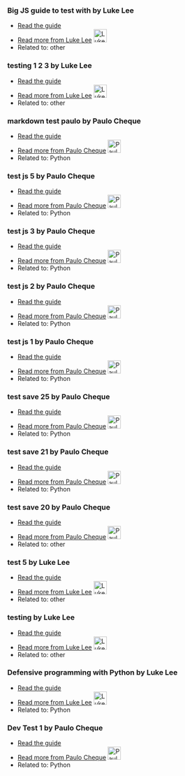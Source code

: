 ### Big JS guide to test with by Luke Lee
- [Read the guide](http://guides-dev.herokuapp.com/other/big-js-guide-to-test-with?status=draft)
- [Read more from Luke Lee](http://guides-dev.herokuapp.com/author/durden) <img src="https://avatars.githubusercontent.com/u/58063?v=3" width="30" height="30" alt="Luke Lee" />
- Related to: other

### testing 1 2 3 by Luke Lee
- [Read the guide](http://guides-dev.herokuapp.com/other/testing-1-2-3?status=draft)
- [Read more from Luke Lee](http://guides-dev.herokuapp.com/author/durden) <img src="https://avatars.githubusercontent.com/u/58063?v=3" width="30" height="30" alt="Luke Lee" />
- Related to: other

### markdown test paulo by Paulo Cheque
- [Read the guide](http://guides-dev.herokuapp.com/python/markdown-test-paulo?status=draft)
- [Read more from Paulo Cheque](http://guides-dev.herokuapp.com/author/paulocheque) <img src="https://avatars.githubusercontent.com/u/94350?v=3" width="30" height="30" alt="Paulo Cheque" />
- Related to: Python

### test js 5 by Paulo Cheque
- [Read the guide](http://guides-dev.herokuapp.com/python/test-js-5?status=draft)
- [Read more from Paulo Cheque](http://guides-dev.herokuapp.com/author/paulocheque) <img src="https://avatars.githubusercontent.com/u/94350?v=3" width="30" height="30" alt="Paulo Cheque" />
- Related to: Python

### test js 3 by Paulo Cheque
- [Read the guide](http://guides-dev.herokuapp.com/python/test-js-3?status=draft)
- [Read more from Paulo Cheque](http://guides-dev.herokuapp.com/author/paulocheque) <img src="https://avatars.githubusercontent.com/u/94350?v=3" width="30" height="30" alt="Paulo Cheque" />
- Related to: Python

### test js 2 by Paulo Cheque
- [Read the guide](http://guides-dev.herokuapp.com/python/test-js-2?status=draft)
- [Read more from Paulo Cheque](http://guides-dev.herokuapp.com/author/paulocheque) <img src="https://avatars.githubusercontent.com/u/94350?v=3" width="30" height="30" alt="Paulo Cheque" />
- Related to: Python

### test js 1 by Paulo Cheque
- [Read the guide](http://guides-dev.herokuapp.com/python/test-js-1?status=draft)
- [Read more from Paulo Cheque](http://guides-dev.herokuapp.com/author/paulocheque) <img src="https://avatars.githubusercontent.com/u/94350?v=3" width="30" height="30" alt="Paulo Cheque" />
- Related to: Python

### test save 25 by Paulo Cheque
- [Read the guide](http://guides-dev.herokuapp.com/python/test-save-25?status=draft)
- [Read more from Paulo Cheque](http://guides-dev.herokuapp.com/author/paulocheque) <img src="https://avatars.githubusercontent.com/u/94350?v=3" width="30" height="30" alt="Paulo Cheque" />
- Related to: Python

### test save 21 by Paulo Cheque
- [Read the guide](http://guides-dev.herokuapp.com/python/test-save-21?status=draft)
- [Read more from Paulo Cheque](http://guides-dev.herokuapp.com/author/paulocheque) <img src="https://avatars.githubusercontent.com/u/94350?v=3" width="30" height="30" alt="Paulo Cheque" />
- Related to: Python

### test save 20 by Paulo Cheque
- [Read the guide](http://guides-dev.herokuapp.com/other/test-save-20?status=draft)
- [Read more from Paulo Cheque](http://guides-dev.herokuapp.com/author/paulocheque) <img src="https://avatars.githubusercontent.com/u/94350?v=3" width="30" height="30" alt="Paulo Cheque" />
- Related to: other

### test 5 by Luke Lee
- [Read the guide](http://guides-dev.herokuapp.com/other/test-5?status=draft)
- [Read more from Luke Lee](http://guides-dev.herokuapp.com/author/durden) <img src="https://avatars.githubusercontent.com/u/58063?v=3" width="30" height="30" alt="Luke Lee" />
- Related to: other

### testing by Luke Lee
- [Read the guide](http://guides-dev.herokuapp.com/other/testing?status=draft)
- [Read more from Luke Lee](http://guides-dev.herokuapp.com/author/durden) <img src="https://avatars.githubusercontent.com/u/58063?v=3" width="30" height="30" alt="Luke Lee" />
- Related to: other

### Defensive programming with Python by Luke Lee
- [Read the guide](http://guides-dev.herokuapp.com/python/defensive-programming-with-python?status=draft)
- [Read more from Luke Lee](http://guides-dev.herokuapp.com/author/durden) <img src="https://avatars.githubusercontent.com/u/58063?v=3" width="30" height="30" alt="Luke Lee" />
- Related to: Python

### Dev Test 1 by Paulo Cheque
- [Read the guide](http://guides-dev.herokuapp.com/python/dev-test-1?status=draft)
- [Read more from Paulo Cheque](http://guides-dev.herokuapp.com/author/paulocheque) <img src="https://avatars.githubusercontent.com/u/94350?v=3" width="30" height="30" alt="Paulo Cheque" />
- Related to: Python